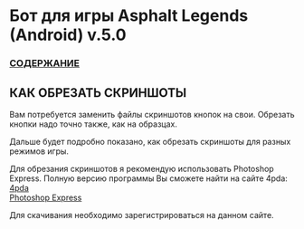  # __Бот для игры Asphalt Legends (Android) v.5.0__

### [СОДЕРЖАНИЕ](https://github.com/AUTOPILOTyoutube/bot-asphalt-legends-android/blob/main/README.md)

## КАК ОБРЕЗАТЬ СКРИНШОТЫ

Вам потребуется заменить файлы скриншотов кнопок на свои. Обрезать кнопки надо точно также, как на образцах.

Дальше будет подробно показано, как обрезать скриншоты для разных режимов игры.

Для обрезания скриншотов я рекомендую использовать Photoshop Express. Полную версию программы Вы сможете найти на сайте 4pda:  
[4pda](https://4pda.to/forum/index.php)  
[Photoshop Express](https://4pda.to/forum/index.php?showtopic=142861)

Для скачивания необходимо зарегистрироваться на данном сайте.